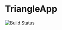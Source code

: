 # TriangleApp
[![Build Status](https://travis-ci.com/tonisuwendi/TriangleApp.svg?branch=main)](https://travis-ci.com/tonisuwendi/TriangleApp)

